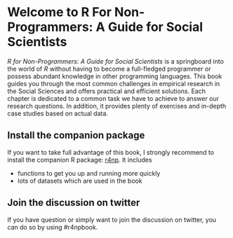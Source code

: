 # Welcome to R For Non-Programmers: A Guide for Social Scientists

_R for Non-Programmers: A Guide for Social Scientists_ is a springboard into the world of _R_ without having to become a full-fledged programmer or possess abundant knowledge in other programming languages. This book guides you through the most common challenges in empirical research in the Social Sciences and offers practical and efficient solutions. Each chapter is dedicated to a common task we have to achieve to answer our research questions. In addition, it provides plenty of exercises and in-depth case studies based on actual data.

## Install the companion package

If you want to take full advantage of this book, I strongly recommend to install the companion R package: [r4np](https://github.com/ddauber/r4np). It includes
- functions to get you up and running more quickly
- lots of datasets which are used in the book

## Join the discussion on twitter

If you have question or simply want to join the discussion on twitter, you can do so by using #r4npbook.
